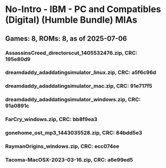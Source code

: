 # No-Intro - IBM - PC and Compatibles (Digital) (Humble Bundle) MIAs
## Games: 8, ROMs: 8, as of 2025-07-06

### AssassinsCreed_directorscut_1405532476.zip, CRC: 195e80d9
### dreamdaddy_adaddatingsimulator_linux.zip, CRC: a5f6c96d
### dreamdaddy_adaddatingsimulator_mac.zip, CRC: 91e717f5
### dreamdaddy_adaddatingsimulator_windows.zip, CRC: 91a0891c
### FarCry_windows.zip, CRC: bb8f9ea3
### gonehome_ost_mp3_1443035528.zip, CRC: 84bdd5e3
### RaymanOrigins_windows.zip, CRC: ecc074ee
### Tacoma-MacOSX-2023-03-16.zip, CRC: a6e99ed5
